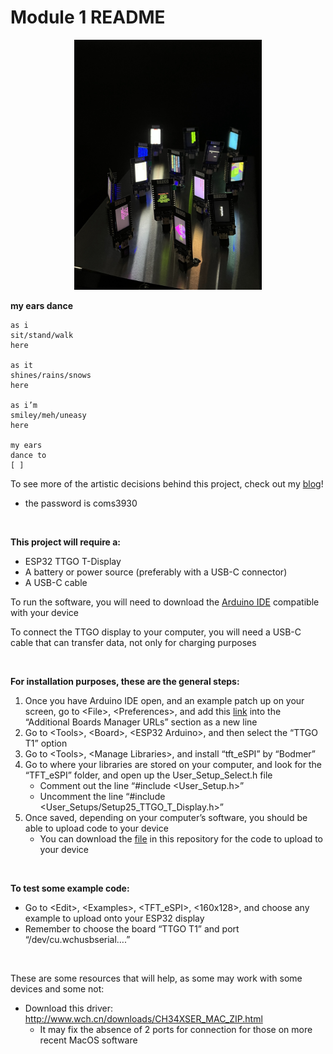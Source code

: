 # Module 1 README

<p align="center">
  <img width="300" height="400" src="/display.jpg">
</p>

**my ears dance**

```
as i 
sit/stand/walk
here

as it 
shines/rains/snows
here

as i’m
smiley/meh/uneasy
here

my ears
dance to
[ ]
```

To see more of the artistic decisions behind this project, check out my [blog](https://elaine-su.squarespace.com/)!  
- the password is coms3930

<br />

**This project will require a:** 
- ESP32 TTGO T-Display
- A battery or power source (preferably with a USB-C connector)
- A USB-C cable

To run the software, you will need to download the [Arduino IDE](https://www.arduino.cc/en/software) compatible with your device

To connect the TTGO display to your computer, you will need a USB-C cable that can transfer data, not only for charging purposes

<br />

**For installation purposes, these are the general steps:**
1. Once you have Arduino IDE open, and an example patch up on your screen, go to \<File\>, \<Preferences\>, and add this [link](https://dl.espressif.com/dl/package_esp32_index.json) into the “Additional Boards Manager URLs” section as a new line
2. Go to \<Tools\>, \<Board\>, \<ESP32 Arduino\>, and then select the “TTGO T1” option
3. Go to \<Tools\>, \<Manage Libraries\>, and install “tft_eSPI” by “Bodmer”
4. Go to where your libraries are stored on your computer, and look for the “TFT_eSPI” folder, and open up the User_Setup_Select.h file
    - Comment out the line “#include <User_Setup.h>”
    - Uncomment the line “#include <User_Setups/Setup25_TTGO_T_Display.h>”
5. Once saved, depending on your computer’s software, you should be able to upload code to your device
    - You can download the [file](/generative.ino) in this repository for the code to upload to your device
  
<br />

**To test some example code:**
- Go to \<Edit\>, \<Examples\>, \<TFT_eSPI\>, \<160x128\>, and choose any example to upload onto your ESP32 display
- Remember to choose the board “TTGO T1” and port “/dev/cu.wchusbserial….”

<br />

These are some resources that will help, as some may work with some devices and some not:
- Download this driver: http://www.wch.cn/downloads/CH34XSER_MAC_ZIP.html
    -  It may fix the absence of 2 ports for connection for those on more recent MacOS software


